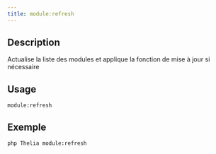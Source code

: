 ```yaml
---
title: module:refresh
---
```


## Description
Actualise la liste des modules et applique la fonction de mise à jour si nécessaire

## Usage
```shell
module:refresh
```

## Exemple
```shell
php Thelia module:refresh
